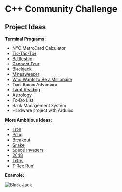 # C++ Community Challenge

## Project Ideas ##

**Terminal Programs:**

- NYC MetroCard Calculator
- [Tic-Tac-Toe](https://en.wikipedia.org/wiki/Tic-tac-toe)
- [Battleship](https://en.wikipedia.org/wiki/Battleship_(game))
- [Connect Four](https://en.wikipedia.org/wiki/Connect_Four)
- [Blackjack](https://en.wikipedia.org/wiki/Blackjack)
- [Minesweeper](https://en.wikipedia.org/wiki/Microsoft_Minesweeper)
- [Who Wants to Be a Millionaire](https://en.wikipedia.org/wiki/Who_Wants_to_Be_a_Millionaire%3F)
- Text-Based Adventure
- [Tarot Reading](https://en.wikipedia.org/wiki/Tarot)
- Astrology
- To-Do List
- Bank Management System
- Hardware project with Arduino

**More Ambitious Ideas:**

- [Tron](https://en.wikipedia.org/wiki/Tron_(video_game))
- [Pong](https://en.wikipedia.org/wiki/Pong)
- [Breakout](https://en.wikipedia.org/wiki/Breakout_(video_game))
- [Snake](https://en.wikipedia.org/wiki/Snake_(video_game_genre))
- [Space Invaders](https://en.wikipedia.org/wiki/Space_Invaders)
- [2048](https://en.wikipedia.org/wiki/2048_(video_game))
- [Tetris](https://en.wikipedia.org/wiki/Tetris)
- [T-Rex Run!](https://elgoog.im/t-rex/)

**Example:**

<img src="https://github.com/sonnynomnom/Introduction-to-Programming-in-C/blob/master/Projects/blackjack.png" alt="Black Jack" />
